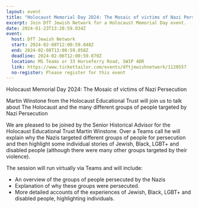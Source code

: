 ```yaml
---
layout: event
title: "Holocaust Memorial Day 2024: The Mosaic of victims of Nazi Persecution"
excerpt: Join DfT Jewish Network for a Holocaust Memorial Day event.
date: 2024-01-23T13:28:59.034Z
event:
  host: DfT Jewish Network
  start: 2024-02-08T12:00:59.048Z
  end: 2024-02-08T13:00:59.058Z
  deadline: 2024-02-06T12:00:59.070Z
  location: MS Teams or 33 Horseferry Road, SW1P 4DR
  link: https://www.tickettailor.com/events/dftjewishnetwork/1120557
  no-register: Please register for this event
---
```

Holocaust Memorial Day 2024: The Mosaic of victims of Nazi Persecution

Martin Winstone from the Holocaust Educational Trust will join us to talk about The Holocaust and the many different groups of people targeted by Nazi Persecution

We are pleased to be joined by the Senior Historical Advisor for the Holocaust Educational Trust Martin Winstone. Over a Teams call he will explain why the Nazis targeted different groups of people for persecution and then highlight some individual stories of Jewish, Black, LGBT+ and disabled people (although there were many other groups targeted by their violence).

The session will run virtually via Teams and will include:

* An overview of the groups of people persecuted by the Nazis
* Explanation of why these groups were persecuted.
* More detailed accounts of the experiences of Jewish, Black, LGBT+ and disabled people, highlighting individuals.